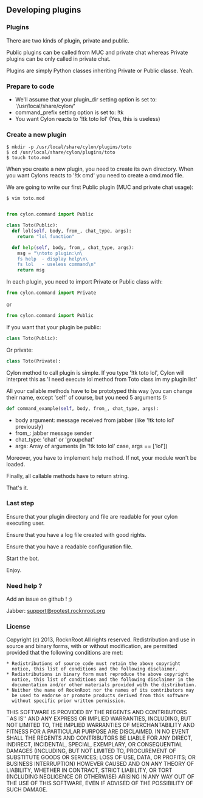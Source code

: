 ## Developing plugins

### Plugins

There are two kinds of plugin, private and public.

Public plugins can be called from MUC and private chat whereas Private plugins can be only called in private chat.

Plugins are simply Python classes inheriting Private or Public classe. Yeah.

### Prepare to code

* We'll assume that your plugin_dir setting option is set to: '/usr/local/share/cylon/'
* command_prefix setting option is set to: !tk
* You want Cylon reacts to '!tk toto lol' (Yes, this is useless)

### Create a new plugin

    $ mkdir -p /usr/local/share/cylon/plugins/toto
    $ cd /usr/local/share/cylon/plugins/toto
    $ touch toto.mod

When you create a new plugin, you need to create its own directory.
When you want Cylons reacts to '!tk cmd' you need to create a cmd.mod file.


We are going to write our first Public plugin (MUC and private chat usage):

    $ vim toto.mod
```python

from cylon.command import Public

class Toto(Public):
  def lol(self, body, from_, chat_type, args):
    return "lol function"

  def help(self, body, from_, chat_type, args):
    msg = "\ntoto plugin:\n\
    fs help  - display help\n\
    fs lol   - useless command\n"
    return msg

```

In each plugin, you need to import Private or Public class with:

```python
from cylon.command import Private
```
or
```python
from cylon.command import Public
```

If you want that your plugin be public:
```python
class Toto(Public):
```

Or private:
```python
class Toto(Private):
```

Cylon method to call plugin is simple.
If you type '!tk toto lol', Cylon will interpret this as 'I need execute lol method from Toto class im my plugin list'

All your callable methods have to be prototyped this way (you can change their name, except 'self' of course,  but you need 5 arguments !):

```python
def command_example(self, body, from_, chat_type, args):
```

* body argument: message received from jabber (like '!tk toto lol' previously)
* from_: jabber message sender
* chat_type: 'chat' or 'groupchat'
* args: Array of arguments (in '!tk toto lol' case, args == ['lol'])

Moreover, you have to implement help method. If not, your module won't be loaded.

Finally, all callable methods have to return string.

That's it.

### Last step

Ensure that your plugin directory and file are readable for your cylon executing user.

Ensure that you have a log file created with good rights.

Ensure that you have a readable configuration file.

Start the bot.

Enjoy.

### Need help ?

Add an issue on github ! ;)

Jabber: support@rootest.rocknroot.org

### License

Copyright (c) 2013, RocknRoot
All rights reserved.
Redistribution and use in source and binary forms, with or without
modification, are permitted provided that the following conditions are met:

    * Redistributions of source code must retain the above copyright
      notice, this list of conditions and the following disclaimer.
    * Redistributions in binary form must reproduce the above copyright
      notice, this list of conditions and the following disclaimer in the
      documentation and/or other materials provided with the distribution.
    * Neither the name of RocknRoot nor the names of its contributors may
      be used to endorse or promote products derived from this software
      without specific prior written permission.

THIS SOFTWARE IS PROVIDED BY THE REGENTS AND CONTRIBUTORS ``AS IS'' AND ANY
EXPRESS OR IMPLIED WARRANTIES, INCLUDING, BUT NOT LIMITED TO, THE IMPLIED
WARRANTIES OF MERCHANTABILITY AND FITNESS FOR A PARTICULAR PURPOSE ARE
DISCLAIMED. IN NO EVENT SHALL THE REGENTS AND CONTRIBUTORS BE LIABLE FOR ANY
DIRECT, INDIRECT, INCIDENTAL, SPECIAL, EXEMPLARY, OR CONSEQUENTIAL DAMAGES
(INCLUDING, BUT NOT LIMITED TO, PROCUREMENT OF SUBSTITUTE GOODS OR SERVICES;
LOSS OF USE, DATA, OR PROFITS; OR BUSINESS INTERRUPTION) HOWEVER CAUSED AND
ON ANY THEORY OF LIABILITY, WHETHER IN CONTRACT, STRICT LIABILITY, OR TORT
(INCLUDING NEGLIGENCE OR OTHERWISE) ARISING IN ANY WAY OUT OF THE USE OF THIS
SOFTWARE, EVEN IF ADVISED OF THE POSSIBILITY OF SUCH DAMAGE.

